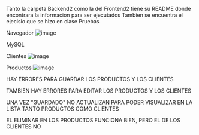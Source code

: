 Tanto la carpeta Backend2 como la del Frontend2 tiene su README donde encontrara la informacion para ser ejecutados
Tambien se encuentra el ejecisio que se hizo en clase
Pruebas

Navegador
![image](https://github.com/davidestebanortiz685/Entrega-de-Software-2/assets/107454129/e9525537-474e-458b-919a-c7a4c7acbfa0)


MySQL

Clientes
![image](https://github.com/davidestebanortiz685/Entrega-de-Software-2/assets/107454129/5e9898c0-71f9-4074-aaf9-36f37735c5b1)


Productos
![image](https://github.com/davidestebanortiz685/Entrega-de-Software-2/assets/107454129/925730ac-b0d1-4624-84d8-a4d89368cdd8)

HAY ERRORES PARA GUARDAR LOS PRODUCTOS Y LOS CLIENTES

TAMBIEN HAY ERRORES PARA EDITAR LOS PRODUCTOS Y LOS CLIENTES

UNA VEZ "GUARDADO" NO ACTUALIZAN PARA PODER VISUALIZAR EN LA LISTA TANTO PRODUCTOS COMO CLIENTES

EL ELIMINAR EN LOS PRODUCTOS FUNCIONA BIEN, PERO EL DE LOS CLIENTES NO
